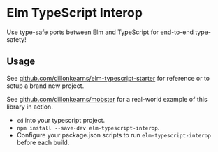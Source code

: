 # Elm TypeScript Interop

Use type-safe ports between Elm and TypeScript for end-to-end type-safety!

## Usage
See [github.com/dillonkearns/elm-typescript-starter](https://github.com/dillonkearns/elm-typescript-starter) for reference or to setup a brand new project.

See [github.com/dillonkearns/mobster](https://github.com/dillonkearns/mobster)
for a real-world example of this library in action.

* `cd` into your typescript project.
* `npm install --save-dev elm-typescript-interop`.
* Configure your package.json scripts to run `elm-typescript-interop` before each build.
